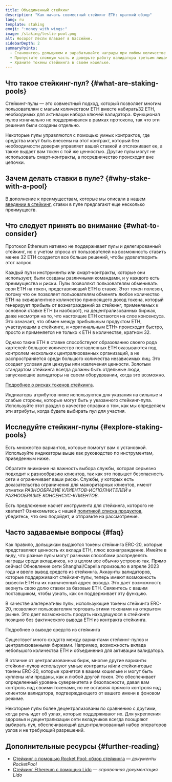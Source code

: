 ```yaml
---
title: Объединенный стейкинг
description: "Как начать совместный стейкинг ETH: краткий обзор"
lang: ru
template: staking
emoji: ":money_with_wings:"
image: /staking/leslie-pool.png
alt: Носорог Лесли плавает в бассейне.
sidebarDepth: 2
summaryPoints:
  - Становитесь дольщиком и зарабатывайте награды при любом количестве ETH, объединяя силы с другими.
  - Пропустите сложную часть и доверьте работу валидатора третьим лицам.
  - Храните токены стейкинга в своем кошельке.
---
```


## Что такое стейкинг-пул? {#what-are-staking-pools}

Стейкинг-пулы — это совместный подход, который позволяет многим пользователям с малым количеством ETH вместе набирать32 ETH, необходимых для активации набора ключей валидатора. Функционал пулов изначально не поддерживался в рамках протокола, так что эти решения были созданы отдельно.

Некоторые пулы управляются с помощью умных контрактов, где средства могут быть внесены на этот контракт, который без необходимости доверия управляет вашей ставкой и отслеживает ее, а также выдает вам токен с той же ценностью. Другие пулы могут не использовать смарт-контракты, а посредничество происходит вне цепочки.

## Зачем делать ставки в пуле? {#why-stake-with-a-pool}

В дополнение к преимуществам, которые мы описали в нашем [введении в стейкинг](/staking/), ставки в пуле предлагают еще несколько преимуществ.

<CardGrid>
  <Card title="Низкий барьер для входа" emoji="🐟" description="Not a whale? No problem. Most staking pools let you stake virtually any amount of ETH by joining forces with other stakers, unlike staking solo which requires 32 ETH." />
  <Card title="Возможность внести долю уже сегодня" emoji=":stopwatch:" description="Staking with a pool is as easy as a token swap. No need to worry about hardware setup and node maintenance. Pools allow you to deposit your ETH which enables node operators to run validators. Rewards are then distributed to contributors minus a fee for node operations." />
  <Card title="Токены стейкинга" emoji=":droplet:" description="Many staking pools provide a token that represents a claim on your staked ETH and the rewards it generates. This allows you to make use of your staked ETH, e.g. as collateral in DeFi applications." />
</CardGrid>

<StakingComparison page="pools" />

## Что следует принять во внимание {#what-to-consider}

Протокол Ethereum нативно не поддерживает пулы и делегированный стейкинг, но с учетом спроса от пользователей на возможность ставить менее 32 ETH создается все больше решений, чтобы удовлетворить этот запрос.

Каждый пул и инструменты или смарт-контракты, которые они используют, были созданы различными командами, и у каждого есть преимущества и риски. Пулы позволяют пользователям обменивать свои ETH на токен, представляющий ETH в ставке. Этот токен полезен, потому что он позволяет пользователям обменять любое количество ЕТН на эквивалентное количество приносящего доход токена, который генерирует прибыль от вознаграждений за стейкинг, применяемых к основной ставке ETH (и наоборот), на децентрализованных биржах, даже несмотря на то, что настоящие ЕТН остаются на слое консенсуса. Это означает, что обмен между прибыльным продуктом ETH, участвующим в стейкинге, и «оригинальным ETH» происходит быстро, просто и применяется не только к ETH в количестве, кратном 32.

Однако такие ETH в ставке способствуют образованию своего рода картелей: большое количество поставленных ETH оказываются под контролем нескольких централизованных организаций, а не распространяется среди большого количества независимых лиц. Это создает условия для цензуры или извлечения ценности. Золотым стандартом стейкинга всегда должны быть отдельные люди, запускающие валидаторы на своем оборудовании, когда это возможно.

[Подробнее о рисках токенов стейкинга](https://notes.ethereum.org/@djrtwo/risks-of-lsd).

Индикаторы атрибутов ниже используются для указания на сильные и слабые стороны, которые могут быть у указанного стейкинг-пула. Используйте этот раздел в качестве справки о том, как мы определяем эти атрибуты, когда будете выбирать пул для участия.

<StakingConsiderations page="pools" />

## Исследуйте стейкинг-пулы {#explore-staking-pools}

Есть множество вариантов, которые помогут вам с установкой. Используйте индикаторы выше как руководство по инструментам, приведенным ниже.

<ProductDisclaimer />

<StakingProductsCardGrid category="pools" />

Обратите внимание на важность выбора службы, которая серьезно подходит к [разнообразию клиентов](/developers/docs/nodes-and-clients/client-diversity/), так как это повышет безопасность сети и ограничивает ваши риски. Службы, у которых есть доказательства ограничения для мажоритарных клиентов, имеют отметки <em style="text-transform: uppercase;">разнообразие клиентов-исполнителей</em> и <em style="text-transform: uppercase;">разнообразие консенсус-клиентов</em>.

Есть предложение насчет инструмента для стейкинга, которого не хватает? Ознакомьтесь с нашей [политикой списка продуктов](/contributing/adding-staking-products/), убедитесь, что оно подойдет, и отправьте на рассмотрение.

## Часто задаваемые вопросы {#faq}

<ExpandableCard title="Как зарабатывать вознаграждения?">
Как правило, дольщикам выдаются токены стейкинга ERC-20, которые представляют ценность их вклада ETH, плюс вознаграждение. Имейте в виду, что разные пулы могут разными способами распределять награды среди вкладчиков, но в целом все обычно устроено так.
</ExpandableCard>

<ExpandableCard title="Когда я могу вывести свою долю из стейкинга?">
Прямо сейчас! Обновление сети Shanghai/Capellа произошло в апреле 2023 года и ввело вывод средств из стейкинга. Аккаунты валидаторов, которые поддерживают стейкинг-пулы, теперь имеют возможность вывести ЕТН на их назначенный адрес вывода. Это дает возможность вернуть свою долю ставки за базовые ЕТН. Свяжитесь с вашим поставщиком, чтобы узнать, как он поддерживает эту функцию.

В качестве альтернативы пулы, использующие токены стейкинга ERC-20, позволяют пользователям торговать этими токенами на открытом рынке. Это дает возможность продать находящуюся в стейкинге позицию без фактического вывода ETH из контракта стейкинга.

<ButtonLink to="/staking/withdrawals/">Подробнее о выводе средств из стейкинга</ButtonLink>
</ExpandableCard>

<ExpandableCard title="Отличается ли это от стейкинга на моей бирже?">
Существует много сходств между вариантами стейкинг-пулов и централизованными биржами. Например, возможность вклада небольшого количества ETH и объединения для активации валидатора.

В отличие от централизованных бирж, многие другие варианты стейкинг-пулов используют умные контракты и/или стейкинговые токены ERC-20, которые хранятся в вашем кошельке и могут быть куплены или проданы, как и любой другой токен. Это обеспечивает определенный уровень суверенитета и безопасности, давая вам контроль над своими токенами, но не оставляя прямого контроля над клиентом валидатора, подтверждающего от вашего имени в фоновом режиме.

Некоторые пулы более децентрализованы по сравнению с другими, когда речь идет об узлах, которые поддерживают их. Для укрепления здоровья и децентрализации сети вкладчиков всегда поощряют выбирать пул, обеспечивающий децентрализованный набор операторов узлов и не требующий разрешений.
</ExpandableCard>

## Дополнительные ресурсы {#further-reading}

- [Стейкинг с помощью Rocket Pool: обзор стейкинга](https://docs.rocketpool.net/guides/staking/overview.html) — _документы RocketPool_
- [Стейкинг Ethereum с помощью Lido](https://help.lido.fi/en/collections/2947324-staking-ethereum-with-lido) — _справочная документация Lido_
